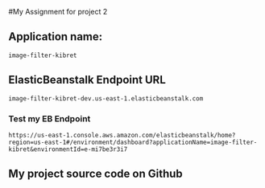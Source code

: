 #My Assignment for  project 2

## Application name: 
    image-filter-kibret

## ElasticBeanstalk Endpoint URL
    image-filter-kibret-dev.us-east-1.elasticbeanstalk.com

### Test my EB Endpoint
    https://us-east-1.console.aws.amazon.com/elasticbeanstalk/home?region=us-east-1#/environment/dashboard?applicationName=image-filter-kibret&environmentId=e-mi7be3r3i7

## My project source code on Github
    